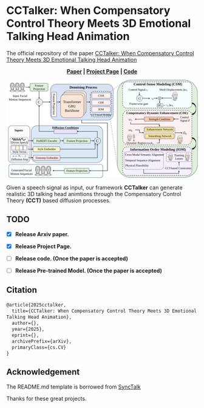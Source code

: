 # CCTalker: When Compensatory Control Theory Meets 3D Emotional Talking Head Animation
The official repository of the paper [CCTalker: When Compensatory Control Theory Meets 3D Emotional Talking Head Animation](https://arxiv.org/abs/)

<p align='center'>
  <b>
    <a href="">Paper</a>
    | 
    <a href="https://wangryhen.github.io/HSFTalk.github.io/">Project Page</a>
    |
    <a href="[https://github.com/wangryhen/HSFTalk_Anonymous](https://github.com/rrusereeuser/CCTalker/edit/main/README.md)">Code</a> 
  </b>
</p> 

<!-- Colab notebook demonstration: [![Open In Colab](https://colab.research.google.com/assets/colab-badge.svg)](https://colab.research.google.com/drive/1Egq0_ZK5sJAAawShxC0y4JRZQuVS2X-Z?usp=sharing) -->

  <p align='center'>  
    <img src='/paper_images/CCTalker.svg' width='1000'/>
  </p>

Given a speech signal as input, our framework <strong>CCTalker</strong> can generate realistic 3D talking head animtions through the Compensatory Control Theory <strong>(CCT)</strong> based diffusion processes.

## TODO
- [x] **Release Arxiv paper.**
- [x] **Release Project Page.**
- [ ] **Release code. (Once the paper is accepted)**
- [ ] **Release Pre-trained Model. (Once the paper is accepted)**



## Citation	

```
@article{2025cctalker,
  title={CCTalker: When Compensatory Control Theory Meets 3D Emotional Talking Head Animation},
  author={},
  year={2025},
  eprint={},
  archivePrefix={arXiv},
  primaryClass={cs.CV}
}
```


## Acknowledgement
<!-- Some code are borrowed from following projects:
* [ProbTalk3D](https://github.com/uuembodiedsocialai/ProbTalk3D/)
* [FaceDiffuser](https://github.com/uuembodiedsocialai/FaceDiffuser)
 -->

The README.md template is borrowed from [SyncTalk](https://github.com/ziqiaopeng/SyncTalk)


Thanks for these great projects.

